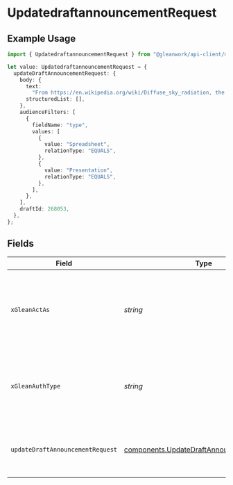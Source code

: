 # UpdatedraftannouncementRequest

## Example Usage

```typescript
import { UpdatedraftannouncementRequest } from "@gleanwork/api-client/models/operations";

let value: UpdatedraftannouncementRequest = {
  updateDraftAnnouncementRequest: {
    body: {
      text:
        "From https://en.wikipedia.org/wiki/Diffuse_sky_radiation, the sky is blue because blue light is more strongly scattered than longer-wavelength light.",
      structuredList: [],
    },
    audienceFilters: [
      {
        fieldName: "type",
        values: [
          {
            value: "Spreadsheet",
            relationType: "EQUALS",
          },
          {
            value: "Presentation",
            relationType: "EQUALS",
          },
        ],
      },
    ],
    draftId: 268053,
  },
};
```

## Fields

| Field                                                                                                                    | Type                                                                                                                     | Required                                                                                                                 | Description                                                                                                              |
| ------------------------------------------------------------------------------------------------------------------------ | ------------------------------------------------------------------------------------------------------------------------ | ------------------------------------------------------------------------------------------------------------------------ | ------------------------------------------------------------------------------------------------------------------------ |
| `xGleanActAs`                                                                                                            | *string*                                                                                                                 | :heavy_minus_sign:                                                                                                       | Email address of a user on whose behalf the request is intended to be made (should be non-empty only for global tokens). |
| `xGleanAuthType`                                                                                                         | *string*                                                                                                                 | :heavy_minus_sign:                                                                                                       | Auth type being used to access the endpoint (should be non-empty only for global tokens).                                |
| `updateDraftAnnouncementRequest`                                                                                         | [components.UpdateDraftAnnouncementRequest](../../models/components/updatedraftannouncementrequest.md)                   | :heavy_check_mark:                                                                                                       | Draft announcement content. DraftId needs to be specified.                                                               |